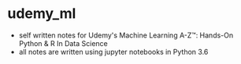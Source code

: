 # udemy_ml
- self written notes for Udemy's Machine Learning A-Z™: Hands-On Python & R In Data Science
- all notes are written using jupyter notebooks in Python 3.6
